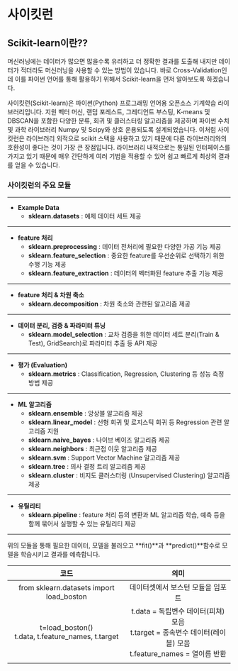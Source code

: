 # 사이킷런

## Scikit-learn이란??

머신러닝에는 데이터가 많으면 많을수록 유리하고 더 정확한 결과를 도출해 내지만 데이터가 적더라도 머신러닝을 사용할 수 있는 방법이 있습니다. 바로 Cross-Validation인데 이를 파이썬 언어를 통해 활용하기 위해서 Scikit-learn을 먼저 알아보도록 하겠습니다.

사이킷런(Scikit-learn)은 파이썬(Python) 프로그래밍 언어용 오픈소스 기계학습 라이브러리입니다. 지원 벡터 머신, 랜덤 포레스트, 그레디언트 부스팅, K-means 및 DBSCAN을 포함한 다양한 분류, 회귀 및 클러스터링 알고리즘을 제공하며 파이썬 수치 및 과학 라이브러리 Numpy 및 Scipy와 상호 운용되도록 설계되었습니다. 이처럼 사이킷런은 라이브러리 외적으로 scikit 스택을 사용하고 있기 때문에 다른 라이브러리와의 호환성이 좋다는 것이 가장 큰 장점입니다. 라이브러리 내적으로는 통일된 인터페이스를 가지고 있기 때문에 매우 간단하게 여러 기법을 적용할 수 있어 쉽고 빠르게 최상의 결과를 얻을 수 있습니다.

### **사이킷런의 주요 모듈**

------

- **Example Data**
  - **sklearn.datasets** : 예제 데이터 세트 제공

------

- **feature 처리**
  - **sklearn.preprocessing** : 데이터 전처리에 필요한 다양한 가공 기능 제공
  - **sklearn.feature_selection** : 중요한 feature를 우선순위로 선택하기 위한 수행 기능 제공
  - **sklearn.feature_extraction** : 데이터의 벡터화된 feature 추출 기능 제공

------

- **feature 처리 & 차원 축소**
  - **sklearn.decomposition** : 차원 축소와 관련된 알고리즘 제공

------

- **데이터 분리, 검증 & 파라미터 튜닝**
  - **sklearn.model_selection** : 교차 검증을 위한 데이터 세트 분리(Train & Test), GridSearch)로 파라미터 추출 등 API 제공

------

- **평가 (Evaluation)**
  - **sklearn.metrics** : Classification, Regression, Clustering 등 성능 측정 방법 제공

------

- **ML 알고리즘**
  - **sklearn.ensemble** : 앙상블 알고리즘 제공
  - **sklearn.linear_model** : 선형 회귀 및 로지스틱 회귀 등 Regression 관련 알고리즘 지원
  - **sklearn.naive_bayes** : 나이브 베이즈 알고리즘 제공
  - **sklearn.neighbors** : 최근접 이웃 알고리즘 제공
  - **sklearn.svm** : Support Vector Machine 알고리즘 제공
  - **sklearn.tree** : 의사 결정 트리 알고리즘 제공
  - **sklearn.cluster** : 비지도 클러스터링 (Unsupervised Clustering) 알고리즘 제공

------

- **유틸리티**
  - **sklearn.pipeline** : feature 처리 등의 변환과 ML 알고리즘 학습, 예측 등을 함께 묶어서 실행할 수 있는 유틸리티 제공

------

위의 모듈을 통해 필요한 데이터, 모델을 불러오고 **fit()**과 **predict()**함수로 모델을 학습시키고 결과를 예측합니다.

|                          코드                          |                             의미                             |
| :----------------------------------------------------: | :----------------------------------------------------------: |
|        from sklearn.datasets import load_boston        |              데이터셋에서 보스턴 모듈을 임포트               |
| t=load_boston()<br />t.data, t.feature_names, t.target | t.data = 독립변수 데이터(피쳐) 모음<br />t.target = 종속변수 데이터(레이블) 모음<br />t.feature_names = 열이름 반환 |
|                                                        |                                                              |

